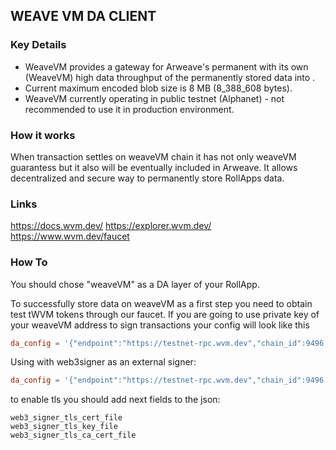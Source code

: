 ## WEAVE VM DA CLIENT 

### Key Details

* WeaveVM provides a gateway for Arweave's permanent with its own (WeaveVM) high data throughput of the permanently stored data into .
* Current maximum encoded blob size is 8 MB (8_388_608 bytes).
* WeaveVM currently operating in public testnet (Alphanet) - not recommended to use it in production environment.

### How it works

When transaction settles on weaveVM chain it has not only weaveVM guarantess but it also will be eventually included in Arweave.
It allows decentralized and secure way to permanently store RollApps data.

### Links

https://docs.wvm.dev/
https://explorer.wvm.dev/
https://www.wvm.dev/faucet

### How To
You should chose "weaveVM" as a DA layer of your RollApp.

To successfully store data on weaveVM as a first step you need to obtain test tWVM tokens through our faucet.
If you are going to use private key of your weaveVM address to sign transactions your config will look like this

```toml
da_config = '{"endpoint":"https://testnet-rpc.wvm.dev","chain_id":9496,"timeout":60000000000,"private_key_hex":"your_hex_string_wvm_priv_key_without_0x_at_the_beginning"}'
```

Using with web3signer as an external signer:
```toml
da_config = '{"endpoint":"https://testnet-rpc.wvm.dev","chain_id":9496,"timeout":"60000000000","web3_signer_endpoint":"http://localhost:9000"}'
```

to enable tls you should add next fields to the json:

```
web3_signer_tls_cert_file
web3_signer_tls_key_file
web3_signer_tls_ca_cert_file
```